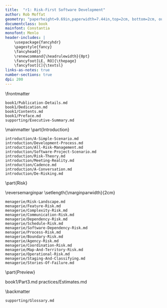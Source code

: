 ```yaml
---
title:  "r1: Risk-First Software Development"
author: Rob Moffat
geometry: "paperheight=9.69in,paperwidth=7.44in,top=2cm, bottom=2cm, outer=2cm, inner=3.5cm, headsep=14pt"
documentclass: book
mainfont: Constantia 
monofont: Menlo
header-includes: |
    \usepackage{fancyhdr}
    \pagestyle{fancy}
    \fancyhead{}
    \renewcommand{\headrulewidth}{0pt}
    \fancyfoot[LE, RO]{\thepage}
    \fancyfoot[C]{\textsl}
links-as-notes: true
number-sections: true
dpi: 200
---
```


\frontmatter

```include
book1/Publication-Details.md
book1/Dedication.md
book1/Contents.md
book1/Preface.md
supporting/Executive-Summary.md
```

\mainmatter
\part{Introduction}

```include
introduction/A-Simple-Scenario.md
introduction/Development-Process.md
introduction/All-Risk-Management.md
introduction/Software-Project-Scenario.md
introduction/Risk-Theory.md
introduction/Meeting-Reality.md
introduction/Cadence.md
introduction/A-Conversation.md
introduction/De-Risking.md
```

\part{Risk}

\reversemarginpar
\setlength{\marginparwidth}{2cm}

```include
menagerie/Risk-Landscape.md
menagerie/Feature-Risk.md
menagerie/Complexity-Risk.md
menagerie/Communication-Risk.md
menagerie/Dependency-Risk.md
menagerie/Schedule-Risk.md
menagerie/Software-Dependency-Risk.md
menagerie/Process-Risk.md 
menagerie/Boundary-Risk.md
menagerie/Agency-Risk.md 
menagerie/Coordination-Risk.md
menagerie/Map-And-Territory-Risk.md
menagerie/Operational-Risk.md
menagerie/Staging-And-Classifying.md
menagerie/Stories-Of-Failure.md
```

\part{Preview}

book1/Part3.md
practices/Estimates.md


\backmatter

```include
supporting/Glossary.md
```